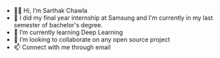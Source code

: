 - 👋🏻 Hi, I’m Sarthak Chawla
- 👀 I did my final year internship at Samsung and I'm currently in my last semester of bachelor's degree.
- 🌱 I’m currently learning Deep Learning
- 💞️ I’m looking to collaborate on any open source project
- 📫 Connect with me through email
<!---
sarthak29j/sarthak29j is a ✨ special ✨ repository because its `README.md` (this file) appears on your GitHub profile.
You can click the Preview link to take a look at your changes.
--->
